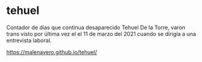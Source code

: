 # tehuel
Contador de días que continua desaparecido Tehuel De la Torre, varon trans visto por última vez el el 11 de marzo del 2021 cuando se dirigía a una entrevista laboral.

https://malenavero.github.io/tehuel/
